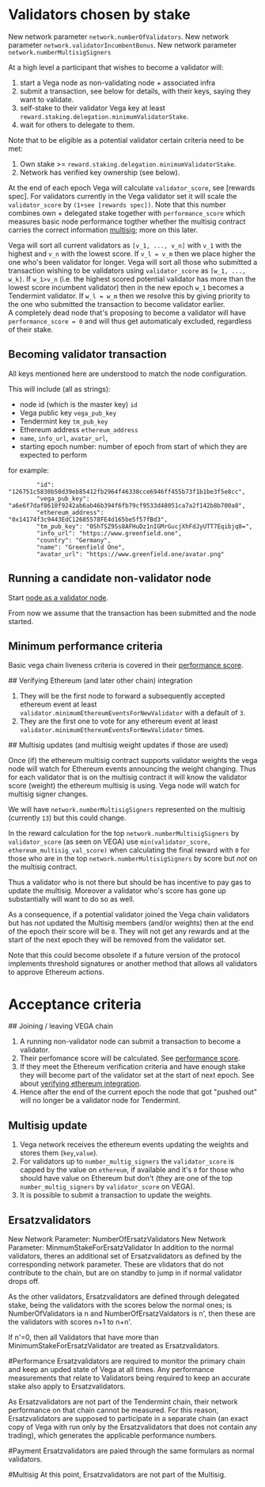 # Validators chosen by stake

New network parameter `network.numberOfValidators`. 
New network parameter `network.validatorIncumbentBonus`.
New network parameter `network.numberMultisigSigners`

At a high level a participant that wishes to become a validator will:
1) start a Vega node as non-validating node + associated infra 
1) submit a transaction, see below for details, with their keys, saying they want to validate.
1) self-stake to their validator Vega key at least `reward.staking.delegation.minimumValidatorStake`. 
1) wait for others to delegate to them. 

Note that to be eligible as a potential validator certain criteria need to be met: 
1) Own stake >= `reward.staking.delegation.minimumValidatorStake`. 
1) Network has verified key ownership (see below).


At the end of each epoch Vega will calculate `validator_score`, see [rewards spec]. 
For validators currently in the Vega validator set it will scale the `validator_score` by `(1+see [rewards spec])`. 
Note that this number combines own + delegated stake together with `performance_score` which measures basic node performance togther whether the multisig contract carries the correct information [multisig](0030-multisig_control_spec.md); more on this later.

Vega will sort all current validators as `[v_1, ..., v_n]` with `v_1` with the highest and `v_n` with the lowest score. 
If `v_l = v_m` then we place higher the one who's been validator for longer.
Vega will sort all those who submitted a transaction wishing to be validators using `validator_score` as `[w_1, ..., w_k]`. 
If `w_1>v_n` (i.e. the highest scored potential validator has more than the lowest score incumbent validator) then in the new epoch `w_1` becomes a Tendermint validator. If `w_l = w_m` then we resolve this by giving priority to the one who submitted the transaction to become validator earlier.  
A completely dead node that's proposing to become a validator will have `performance_score = 0` and will thus get automaticaly excluded, regardless of their stake.


## Becoming validator transaction 
All keys mentioned here are understood to match the node configuration.

This will include (all as strings):
- node id (which is the master key) `id`
- Vega public key `vega_pub_key` 
- Tendermint key `tm_pub_key`
- Ethereum address `ethereum_address`
- `name`, `info_url`, `avatar_url`, 
- starting epoch number: number of epoch from start of which they are expected to perform

for example:
```
        "id": "126751c5830b50d39eb85412fb2964f46338cce6946ff455b73f1b1be3f5e8cc",
        "vega_pub_key": "a6e6f7daf8610f9242ab6ab46b394f6fb79cf9533d48051ca7a2f142b8b700a8",
        "ethereum_address": "0x14174f3c9443EdC12685578FE4d165be5f57fBd3",
        "tm_pub_key": "0ShTSZ9Ss8AFHuDz1nIGMrGucjXhFdJyUTT7Eqibjq8=",
        "info_url": "https://www.greenfield.one",
        "country": "Germany",
        "name": "Greenfield One",
        "avatar_url": "https://www.greenfield.one/avatar.png"
```

## Running a candidate non-validator node
Start [node as a validator node](https://github.com/vegaprotocol/networks/blob/master/README.md).

From now we assume that the transaction has been submitted and the node started. 

## Minimum performance criteria

Basic vega chain liveness criteria is covered in their [performance score](0064-validator-performance-based-rewards.md). 

## Verifying Ethereum (and later other chain) integration
1) They will be the first node to forward a subsequently accepted ethereum event at least `validator.minimumEthereumEventsForNewValidator` with a default of `3`. 
1) They are the first one to vote for any ethereum event at least `validator.minimumEthereumEventsForNewValidator` times. 

## Multisig updates (and multisig weight updates if those are used)

Once (if) the ethereum multisig contract supports validator weights the vega node will watch for Ethereum events announcing the weight changing. 
Thus for each validator that is on the multisig contract it will know the validator score (weight) the ethereum multisig is using. 
Vega node will watch for multisig signer changes. 

We will have `network.numberMultisigSigners` represented on the multisig (currently `13`) but this could change. 

In the reward calculation for the top `network.numberMultisigSigners` by `validator_score` (as seen on VEGA) use `min(validator_score, ethereum_multisig_val_score)` when calculating the final reward with `0` for those who are in the top `network.numberMultisigSigners` by score but *not* on the multisig contract. 

Thus a validator who is not there but should be has incentive to pay gas to update the multisig. Moreover a validator who's score has gone up substantially will want to do so as well. 

As a consequence, if a potential validator joined the Vega chain validators but has *not* updated the Multisig members (and/or weights) then at the end of the epoch their score will be `0`. 
They will not get any rewards and at the start of the next epoch they will be removed from the validator set. 

Note that this could become obsolete if a future version of the protocol implements threshold signatures or another method that allows all validators to approve Ethereum actions. 


# Acceptance criteria

## Joining / leaving VEGA chain
1) A running non-validator node can submit a transaction to become a validator. 
2) Their perfomance score will be calculated. See [performance score](0064-validator-performance-based-rewards.md).
3) If they meet the Ethereum verification criteria and have enough stake they will become part of the validator set at the start of next epoch. See about [verifying ethereum integration](#VerifyingEthereum).
4) Hence after the end of the current epoch the node that got "pushed out" will no longer be a validator node for Tendermint. 

## Multisig update
1) Vega network receives the ethereum events updating the weights and stores them (`key`,`value`). 
2) For validators up to `number_multig_signers` the `validator_score` is capped by the value on `ethereum`, if available and it's `0` for those who should have value on Ethereum but don't (they are one of the top `number_multig_signers` by `validator_score` on VEGA). 
3) It is possible to submit a transaction to update the weights. 

## Ersatzvalidators
New Network Parameter: NumberOfErsatzValidators
New Network Parameter: MinmumStakeForErsatzValidator
In addition to the normal validators, theres an additional set of Ersatzvalidators as defined by
the corresponding network parameter. These are vlidators that do not contribute to the 
chain, but are on standby to jump in if normal validator drops off. 

As the other validators, Ersatzvalidators are defined through delegated stake, being the validators
with the scores below the normal ones; is NumberOfValidators ia n and NumberOfErsatzValdators is n', 
then these are the validators with scores n+1 to n+n'.

If n'=0, then all Validators that have more than MinimumStakeForErsatzValidator are treated
as Ersatzvalidators. 

#Performance
Ersatzvalidators are required to monitor the primary chain and keep an upded state of
Vega at all times. Any performance measurements that relate to Validators
being required to keep an accurate stake also apply to Ersatzvalidators.

As Ersatzvalidators are not part of the Tendermint chain, their network performance
on that chain cannot be measured. For this reason, Ersatzvalidators are supposed to
participate in a separate chain (an exact copy of Vega with run only by the Ersatzvalidators
that does not contain any trading), which generates the applicable performance
numbers.

#Payment
Ersatzvalidators are paied through the same formulars as normal validators.

#Multisig
At this point, Ersatzvalidators are not part of the Multisig.
